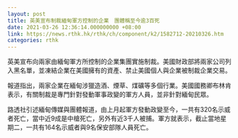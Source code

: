 ```yaml
---
layout: post
title: 英美宣布制裁緬甸軍方控制的企業　團體稱至今逾3百死
date: 2021-03-26 12:36:14.000000000 +08:00
link: https://news.rthk.hk/rthk/ch/component/k2/1582712-20210326.htm
categories: rthk
---
```


英美宣布向兩家由緬甸軍方所控制的企業集團實施制裁。美國財政部將兩家公司列入黑名單，並凍結企業在美國擁有的資產、禁止美國個人與企業被制裁企業交易。

報道指出，兩家企業在緬甸涉獵造酒、煙草、煤礦等多個行業。美國國務卿布林肯表示，有關制裁是專門針對發動軍事政變的軍方人員，並非針對緬甸民眾。

路透社引述緬甸傳媒與團體報道，由上月起軍方發動政變至今，一共有320名示威者死亡，當中近9成是中槍死亡，另外有近3千人被捕。軍方就表示，截止當地星期二，一共有164名示威者與9名保安部隊人員死亡。
